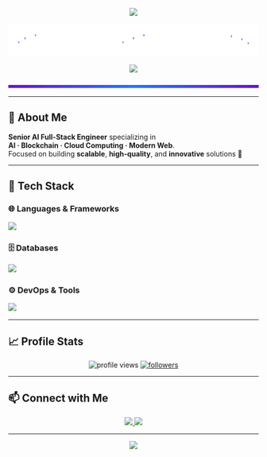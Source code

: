 <p align="center">
  <img src="https://capsule-render.vercel.app/api?type=waving&color=0:6a11cb,100:2575fc&height=120&section=header" />
</p>

<p align="center">
  <img src="https://raw.githubusercontent.com/tatsuya0825/tatsuya0825/main/fireworks.svg?v=4" width="100%" height="64" />
</p>

<p align="center">
  <img src="https://readme-typing-svg.herokuapp.com?font=Fira+Code&weight=600&size=22&pause=1200&color=6A11CB&center=true&vCenter=true&width=720&lines=Designing+scalable+AI+%2B+Cloud+systems;Building+clean%2C+performant+web+apps;Automating+with+DevOps%2C+MLOps%2C+and+IaC" />
</p>

<p align="center">
  <img src="https://raw.githubusercontent.com/tatsuya0825/tatsuya0825/main/animated-line.svg" width="100%" height="6">
</p>

---

## 🚀 About Me
**Senior AI Full-Stack Engineer** specializing in  
**AI · Blockchain · Cloud Computing · Modern Web**.  
Focused on building **scalable**, **high-quality**, and **innovative** solutions 🚀

---

## 🧰 Tech Stack

### 🌐 Languages & Frameworks
<p align="left">
  <img src="https://skillicons.dev/icons?i=python,typescript,javascript,java,go,rust,swift,kotlin,react,nextjs,nodejs,redux,html,css,sass,django,spring,flutter,tailwind,bootstrap&theme=dark" />
</p>

### 🗄️ Databases
<p align="left">
  <img src="https://skillicons.dev/icons?i=postgresql,mysql,mongodb,sqlite,redis,firebase,supabase,elasticsearch,rabbitmq&theme=dark" />
</p>

### ⚙️ DevOps & Tools
<p align="left">
  <img src="https://skillicons.dev/icons?i=docker,kubernetes,terraform,ansible,jenkins,githubactions,aws,gcp,azure,nginx,linux,git,github,vercel,figma,vscode,postman,notion&theme=dark" />
</p>

---

## 📈 Profile Stats
<p align="center">
  <img src="https://komarev.com/ghpvc/?username=tatsuya0825&label=Profile%20views&color=6a11cb&style=flat" alt="profile views" />
  <a href="https://github.com/tatsuya0825?tab=followers">
    <img src="https://img.shields.io/github/followers/tatsuya0825?label=Followers&style=flat&color=2575fc" alt="followers"/>
  </a>
</p>

---

## 📫 Connect with Me
<p align="center">
  <a href="https://www.linkedin.com/in/tatsuya-shibata-09430a385">
    <img src="https://skillicons.dev/icons?i=linkedin" height="40" />
  </a>
  <a href="mailto:tatsuyashibata087@gmail.com">
    <img src="https://skillicons.dev/icons?i=gmail" height="40" />
  </a>
</p>

---

<p align="center">
  <img src="https://capsule-render.vercel.app/api?type=waving&color=0:2575fc,100:6a11cb&height=120&section=footer"/>
</p>

